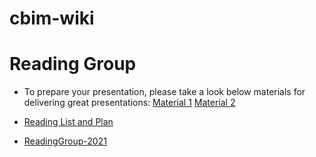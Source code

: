 # cbim-wiki

# Reading Group
   *   To prepare your presentation, please take a look below materials for delivering great presentations:
       [Material 1](https://courses.physics.illinois.edu/phys596/fa2013/Lectures/EffectiveScientificPresentations_FA13.pdf)
       [Material 2](https://www.nature.com/articles/d41586-019-01574-z)
        
   *   [Reading List and Plan](https://docs.google.com/spreadsheets/d/1snsRn9RXN3BAQyE0crDxtO5RiHhRF25h8r3EdoQccLg/edit#gid=0)

   *   [ReadingGroup-2021](./ReadingGroup-2021.md)
